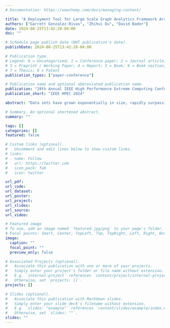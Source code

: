 ```yaml
---
# Documentation: https://wowchemy.com/docs/managing-content/

title: "A Deployment Tool for Large Scale Graph Analytics Framework Arachne"
authors: ["Garrett Gonzalez-Rivas", "Zhihui Du", "David Bader"]
date: 2024-08-25T13:42:28-04:00
doi: ""

# Schedule page publish date (NOT publication's date).
publishDate: 2024-08-25T13:42:28-04:00

# Publication type.
# Legend: 0 = Uncategorized; 1 = Conference paper; 2 = Journal article;
# 3 = Preprint / Working Paper; 4 = Report; 5 = Book; 6 = Book section;
# 7 = Thesis; 8 = Patent
publication_types: ["paper-conference"]

# Publication name and optional abbreviated publication name.
publication: "28th Annual IEEE High Performance Extreme Computing Conference"
publication_short: "IEEE HPEC 2024"

abstract: "Data sets have grown exponentially in size, rapidly surpassing the scale at which traditional exploratory data analysis (EDA) tools can be used effectively to analyze real-world graphs. This led to the development of Arachne, a user-friendly tool enabling interactive graph analysis at terabyte scales while using familiar Python code and utilizing a high-performance back-end powered by Chapel that can be run on nearly any *nix-like system. Various disciplines, including biological, information, and social sciences, use large-scale graphs to represent the flow of information through a cell, connections between neurons, interactions between computers, relationships between individuals, etc. To take advantage of Arachne, however, a new user has to go through a long and convoluted installation process, which often takes a week or more to complete, even with assistance from the developers. To support Arachne's mission of being an easy-to-use exploratory graph analytics tool that increases accessibility to high performance computing (HPC) resources, a better deployment experience was needed for users and developers. In this paper, we propose a tool specially designed to greatly simplify the deployment of Arachne for users and offer the ability to rapidly and automatically test the software for compatibility with new releases of its dependencies. The highly portable nature of Arachne necessitates that this deployment tool be able to install and configure the software in diverse combinations of hardware, operating system, initial system environment, and the evolving packages and libraries in Arachne. The tool was tested in both virtual and real-world environments, where its success was evaluated by an improvement to efficiency and productivity by both users and developers. Current results show that the installation and configuration process was greatly improved, with a significant reduction in the time and effort spent by both users and developers."

# Summary. An optional shortened abstract.
summary: ""

tags: []
categories: []
featured: false

# Custom links (optional).
#   Uncomment and edit lines below to show custom links.
# links:
# - name: Follow
#   url: https://twitter.com
#   icon_pack: fab
#   icon: twitter

url_pdf:
url_code:
url_dataset:
url_poster:
url_project:
url_slides:
url_source:
url_video:

# Featured image
# To use, add an image named `featured.jpg/png` to your page's folder. 
# Focal points: Smart, Center, TopLeft, Top, TopRight, Left, Right, BottomLeft, Bottom, BottomRight.
image:
  caption: ""
  focal_point: ""
  preview_only: false

# Associated Projects (optional).
#   Associate this publication with one or more of your projects.
#   Simply enter your project's folder or file name without extension.
#   E.g. `internal-project` references `content/project/internal-project/index.md`.
#   Otherwise, set `projects: []`.
projects: []

# Slides (optional).
#   Associate this publication with Markdown slides.
#   Simply enter your slide deck's filename without extension.
#   E.g. `slides: "example"` references `content/slides/example/index.md`.
#   Otherwise, set `slides: ""`.
slides: ""
---
```

